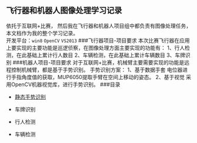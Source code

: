 ## 飞行器和机器人图像处理学习记录
依托于互联网+比赛， 然后我在飞行器和机器人项目组中都负责有图像处理任务，本文档作为我的整个学习记录。<br>
开发平台：`win8` `OpenCV` `VS2013`
###飞行器项目-项目要求
    本次比赛飞行器在应用上要实现的主要功能是巡逻侦察，在图像处理方面主要实现的功能有：
    1、行人检测，在此基础上累计行人数目
    2、车辆检测，在此基础上累计车辆数目
    3、车牌识别
###机器人项目-项目要求
    对于互联网+比赛，机械臂主要需要实现的功能是远程控制机械臂，都是基于手势识别。
    手势识别方案：
    1、基于数据手套
      电位器进行手指角度值的获取，MUP6050提取手臂在空间上移动的姿态。
    2、基于视觉
      采用OpenCV机器视觉库，进行手势识别。
###目录
* [静态手势识别](https://github.com/hayifeng/Copter_Robot_ImageProcessing/master/notebook/gesture.md)

* 车牌识别

* 行人检测

* 车辆检测
